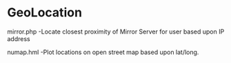 # GeoLocation
mirror.php -Locate closest proximity of Mirror Server for user based upon IP address

numap.hml -Plot locations on open street map based upon lat/long.

